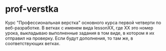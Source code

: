 # prof-verstka
Курc "Профессиональная верстка" основного курса первой четверти по веб-разработке.
В ветках с именем вида lessonXX, где ХХ это номер урока, выкладываю выполненные задания в том виде, в котором я их отправил на проверку. Если будут дополнения, то там же, в соответствующих ветках.


